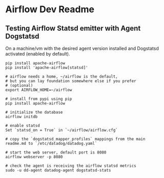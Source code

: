 # Airflow Dev Readme

## Testing Airflow Statsd emitter with Agent Dogstatsd

On a machine/vm with the desired agent version installed and Dogstatsd activated (enabled by default).

```
pip install apache-airflow
pip install 'apache-airflow[statsd]'

# airflow needs a home, ~/airflow is the default,
# but you can lay foundation somewhere else if you prefer
# (optional)
export AIRFLOW_HOME=~/airflow

# install from pypi using pip
pip install apache-airflow

# initialize the database
airflow initdb

# enable statsd
Set `statsd_on = True` in `~/airflow/airflow.cfg`

# copy the `dogstatsd_mapper_profiles` mappings from the main readme.md to `/etc/datadog/datadog.yaml`

# start the web server, default port is 8080
airflow webserver -p 8080

# check the agent is receiving the airflow statsd metrics
sudo -u dd-agent datadog-agent dogstatsd-stats
```
